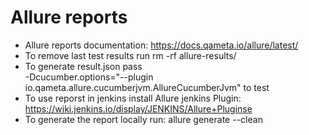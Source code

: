   
# Allure reports  

- Allure reports documentation: https://docs.qameta.io/allure/latest/  
- To remove last test results run rm -rf allure-results/
- To generate result.json pass  
 -Dcucumber.options="--plugin io.qameta.allure.cucumberjvm.AllureCucumberJvm" to test
- To use reporst in jenkins install Allure jenkins Plugin: https://wiki.jenkins.io/display/JENKINS/Allure+Pluginse
- To generate the report locally run: allure generate --clean
